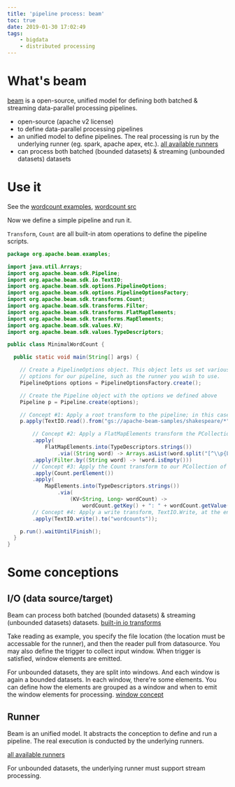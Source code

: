 ```yaml
---
title: 'pipeline process: beam'
toc: true
date: 2019-01-30 17:02:49
tags:
	- bigdata
	- distributed processing
---
```


# What's beam

[beam](https://beam.apache.org/get-started/beam-overview/) is a open-source, unified model for defining both batched & streaming data-parallel processing pipelines.

* open-source (apache v2 license)
* to define data-parallel processing pipelines
* an unified model to define pipelines. The real processing is run by the underlying runner (eg. spark, apache apex, etc.). [all available runners](https://beam.apache.org/get-started/beam-overview/)
* can process both batched  (bounded datasets) & streaming (unbounded datasets) datasets

# Use it

See the [wordcount examples](https://beam.apache.org/get-started/beam-overview/), [wordcount src](https://github.com/apache/beam/blob/master/examples/java/src/main/java/org/apache/beam/examples/MinimalWordCount.java)

Now we define a simple pipeline and run it.

`Transform`, `Count` are all built-in atom operations to define the pipeline scripts.

```java
package org.apache.beam.examples;

import java.util.Arrays;
import org.apache.beam.sdk.Pipeline;
import org.apache.beam.sdk.io.TextIO;
import org.apache.beam.sdk.options.PipelineOptions;
import org.apache.beam.sdk.options.PipelineOptionsFactory;
import org.apache.beam.sdk.transforms.Count;
import org.apache.beam.sdk.transforms.Filter;
import org.apache.beam.sdk.transforms.FlatMapElements;
import org.apache.beam.sdk.transforms.MapElements;
import org.apache.beam.sdk.values.KV;
import org.apache.beam.sdk.values.TypeDescriptors;

public class MinimalWordCount {

  public static void main(String[] args) {

    // Create a PipelineOptions object. This object lets us set various execution
    // options for our pipeline, such as the runner you wish to use.
    PipelineOptions options = PipelineOptionsFactory.create();

    // Create the Pipeline object with the options we defined above
    Pipeline p = Pipeline.create(options);

    // Concept #1: Apply a root transform to the pipeline; in this case, TextIO.Read to read a set
    p.apply(TextIO.read().from("gs://apache-beam-samples/shakespeare/*"))

        // Concept #2: Apply a FlatMapElements transform the PCollection of text lines.
        .apply(
            FlatMapElements.into(TypeDescriptors.strings())
                .via((String word) -> Arrays.asList(word.split("[^\\p{L}]+"))))
        .apply(Filter.by((String word) -> !word.isEmpty()))
        // Concept #3: Apply the Count transform to our PCollection of individual words. 
        .apply(Count.perElement())
        .apply(
            MapElements.into(TypeDescriptors.strings())
                .via(
                    (KV<String, Long> wordCount) ->
                        wordCount.getKey() + ": " + wordCount.getValue()))
        // Concept #4: Apply a write transform, TextIO.Write, at the end of the pipeline.
        .apply(TextIO.write().to("wordcounts"));

    p.run().waitUntilFinish();
  }
}
```

# Some conceptions

## I/O (data source/target)

Beam can process both batched  (bounded datasets) & streaming (unbounded datasets) datasets. [built-in io transforms](https://beam.apache.org/documentation/io/built-in/)

Take reading as example, you specify the file location (the location must be accessable for the runner), and then the reader pull from datasource. You may also define the trigger to collect input window. When trigger is satisfied, window elements are emitted.

For unbounded datasets, they are split into windows. And each window is again a bounded datasets. In each window, there're some elements. You can define how the elements are grouped as a window and when to emit the window elements for processing. [window concept](https://beam.apache.org/documentation/programming-guide/#windowing)

## Runner

Beam is an unified model. It abstracts the conception to define and run a pipeline. The real execution is conducted by the underlying runners.

[all available runners](https://beam.apache.org/get-started/beam-overview/)

For unbounded datasets, the underlying runner must support stream processing.